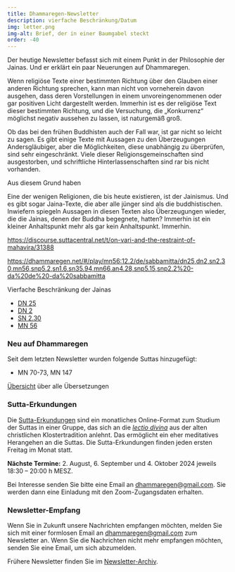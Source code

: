 ```yaml
---
title: Dhammaregen-Newsletter
description: vierfache Beschränkung/Datum
img: letter.png
img-alt: Brief, der in einer Baumgabel steckt
order: -40
---
```


Der heutige Newsletter befasst sich mit einem Punkt in der Philosophie der Jainas. Und er erklärt ein paar Neuerungen auf Dhammaregen.

Wenn religiöse Texte einer bestimmten Richtung über den Glauben einer anderen Richtung sprechen, kann man nicht von vorneherein davon ausgehen, dass deren Vorstellungen in einem unvoreingenommenen oder gar positiven Licht dargestellt werden. Immerhin ist es der religiöse Text dieser bestimmten Richtung, und die Versuchung, die „Konkurrenz“ möglichst negativ aussehen zu lassen, ist naturgemäß groß.

Ob das bei den frühen Buddhisten auch der Fall war, ist gar nicht so leicht zu sagen. Es gibt einige Texte mit Aussagen zu den Überzeugungen Andersgläubiger, aber die Möglichkeiten, diese unabhängig zu überprüfen, sind sehr eingeschränkt. Viele dieser Religionsgemeinschaften sind ausgestorben, und schriftliche Hinterlassenschaften sind rar bis nicht vorhanden.

Aus diesem Grund haben 

Eine der wenigen Religionen, die bis heute existieren, ist der Jainismus. Und es gibt sogar Jaina-Texte, die aber alle jünger sind als die buddhistischen. Inwiefern spiegeln Aussagen in diesen Texten also Überzeugungen wieder, die die Jainas, denen der Buddha begegnete, hatten? Immerhin ist ein kleiner Anhaltspunkt mehr als gar kein Anhaltspunkt. Immerhin.

https://discourse.suttacentral.net/t/on-vari-and-the-restraint-of-mahavira/31388

https://dhammaregen.net/#/play/mn56:12.2/de/sabbamitta/dn25,dn2,sn2.30,mn56,snp5.2,sn1.6,sn35.94,mn66,an4.28,snp5.15,snp2.2%20-da%20de%20-da%20sabbamitta

Vierfache Beschränkung der Jainas
- [DN 25](#/sutta/dn25:16.3/de/sabbamitta)
- [DN 2](#/sutta/dn2:29.2/de/sabbamitta)
- [SN 2.30](#/sutta/sn2.30:6.2/de/sabbamitta)
- [MN 56](#/sutta/mn56:/de/sabbamitta)

### Neu auf Dhammaregen

Seit dem letzten Newsletter wurden folgende Suttas hinzugefügt:

- MN 70-73, MN 147

[Übersicht](#/wiki/uebersetzung/uebersicht) über alle Übersetzungen

### Sutta-Erkundungen 

Die [Sutta-Erkundungen](#/wiki/erkundung) sind ein monatliches Online-Format zum Studium der Suttas in einer Gruppe, das sich an die [*lectio divina*](https://de.wikipedia.org/wiki/Lectio_divina) aus der alten christlichen Klostertradition anlehnt. Das ermöglicht ein eher meditatives Herangehen an die Suttas. Die Sutta-Erkundungen finden jeden ersten Freitag im Monat statt. 

**Nächste Termine:** 2. August, 6. September und 4. Oktober 2024 jeweils 18:30 – 20:00 h MESZ.

Bei Interesse senden Sie bitte eine Email an [dhammaregen@gmail.com](mailto:dhammaregen@gmail.com). Sie werden dann eine Einladung mit den Zoom-Zugangsdaten erhalten.

### Newsletter-Empfang

Wenn Sie in Zukunft unsere Nachrichten empfangen möchten, melden Sie sich mit einer formlosen Email an [dhammaregen@gmail.com](mailto:dhammaregen@gmail.com) zum Newsletter an. Wenn Sie die Nachrichten nicht mehr empfangen möchten, senden Sie eine Email, um sich abzumelden. 

Frühere Newsletter finden Sie im [Newsletter-Archiv](#/wiki/news/inhalt).